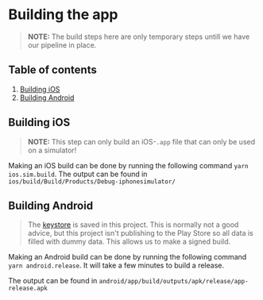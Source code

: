 # Building the app

> **NOTE:** The build steps here are only temporary steps untill we have our pipeline in place. 


## Table of contents
1. [Building iOS](#building-ios)
1. [Building Android](#building-android)

## Building iOS
> **NOTE:** This step can only build an iOS-`.app` file that can only be used on a simulator!

Making an iOS build can be done by running the following command `yarn ios.sim.build`. The output can be found in `ios/build/Build/Products/Debug-iphonesimulator/`

## Building Android
> The [keystore](../android/app/debug.keystore) is saved in this project. This is normally not a good advice, but this project isn't publishing to the Play Store so all data is filled with dummy data.
> This allows us to make a signed build.

Making an Android build can be done by running the following command `yarn android.release`. It will take a few minutes to build a release.

The output can be found in `android/app/build/outputs/apk/release/app-release.apk`
